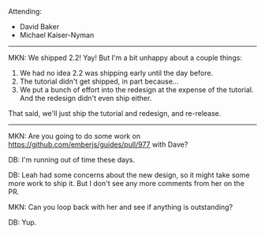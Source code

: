 Attending:

- David Baker
- Michael Kaiser-Nyman

---

MKN: We shipped 2.2! Yay! But I'm a bit unhappy about a couple things:

1. We had no idea 2.2 was shipping early until the day before.
2. The tutorial didn't get shipped, in part because...
3. We put a bunch of effort into the redesign at the expense of the tutorial.
   And the redesign didn't even ship either.

That said, we'll just ship the tutorial and redesign, and re-release.

---

MKN: Are you going to do some work on https://github.com/emberjs/guides/pull/977 with Dave?

DB: I'm running out of time these days.

DB: Leah had some concerns about the new design, so it might take some more work to ship it. But I don't see any more comments from her on the PR.

MKN: Can you loop back with her and see if anything is outstanding?

DB: Yup.
